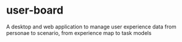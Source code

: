 # user-board
A desktop and web application to manage user experience data from personae to scenario, from experience map to task models
